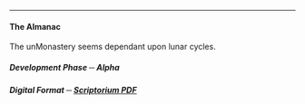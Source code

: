 -----------

#### The Almanac ####

The unMonastery seems dependant upon lunar cycles.

##### Development Phase ─ Alpha #####

##### Digital Format ─ [Scriptorium PDF](/bios-v1/scriptorium_25_5_16.pdf) #####